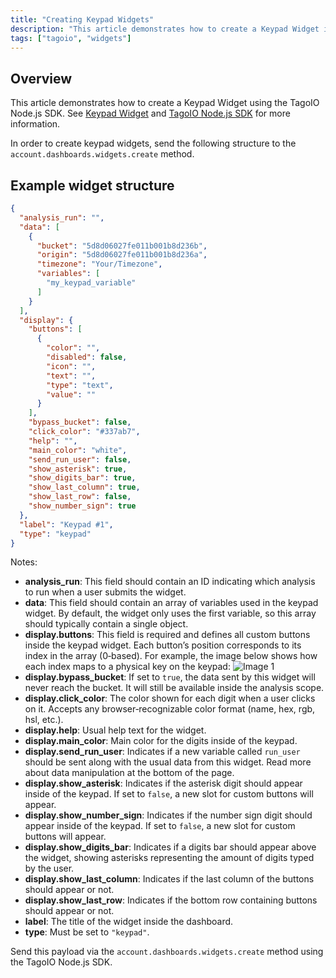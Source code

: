 ```yaml
---
title: "Creating Keypad Widgets"
description: "This article demonstrates how to create a Keypad Widget in TagoIO and shows the JSON structure you must send to the account.dashboards.widgets.create method. It includes an example payload and references to related documentation."
tags: ["tagoio", "widgets"]
---
```

## Overview

This article demonstrates how to create a Keypad Widget using the TagoIO Node.js SDK. See [Keypad Widget](../widgets/keypad-widget) and [TagoIO Node.js SDK](../sdk/nodejs-sdk) for more information.

In order to create keypad widgets, send the following structure to the `account.dashboards.widgets.create` method.

## Example widget structure

```json
{
  "analysis_run": "",
  "data": [
    {
      "bucket": "5d8d06027fe011b001b8d236b",
      "origin": "5d8d06027fe011b001b8d236a",
      "timezone": "Your/Timezone",
      "variables": [
        "my_keypad_variable"
      ]
    }
  ],
  "display": {
    "buttons": [
      {
        "color": "",
        "disabled": false,
        "icon": "",
        "text": "",
        "type": "text",
        "value": ""
      }
    ],
    "bypass_bucket": false,
    "click_color": "#337ab7",
    "help": "",
    "main_color": "white",
    "send_run_user": false,
    "show_asterisk": true,
    "show_digits_bar": true,
    "show_last_column": true,
    "show_last_row": false,
    "show_number_sign": true
  },
  "label": "Keypad #1",
  "type": "keypad"
}
```

Notes:
- **analysis_run**: This field should contain an ID indicating which analysis to run when a user submits the widget.
- **data**: This field should contain an array of variables used in the keypad widget. By default, the widget only uses the first variable, so this array should typically contain a single object.
- **display.buttons**: This field is required and defines all custom buttons inside the keypad widget. Each button’s position corresponds to its index in the array (0‑based). For example, the image below shows how each index maps to a physical key on the keypad:
  ![Image 1](/docs_imagem/tagoio/1571244512451-CBw.png)
- **display.bypass_bucket**: If set to `true`, the data sent by this widget will never reach the bucket. It will still be available inside the analysis scope.
- **display.click_color**: The color shown for each digit when a user clicks on it. Accepts any browser‑recognizable color format (name, hex, rgb, hsl, etc.).
- **display.help**: Usual help text for the widget.
- **display.main_color**: Main color for the digits inside of the keypad.
- **display.send_run_user**: Indicates if a new variable called `run_user` should be sent along with the usual data from this widget. Read more about data manipulation at the bottom of the page.
- **display.show_asterisk**: Indicates if the asterisk digit should appear inside of the keypad. If set to `false`, a new slot for custom buttons will appear.
- **display.show_number_sign**: Indicates if the number sign digit should appear inside of the keypad. If set to `false`, a new slot for custom buttons will appear.
- **display.show_digits_bar**: Indicates if a digits bar should appear above the widget, showing asterisks representing the amount of digits typed by the user.
- **display.show_last_column**: Indicates if the last column of the buttons should appear or not.
- **display.show_last_row**: Indicates if the bottom row containing buttons should appear or not.
- **label**: The title of the widget inside the dashboard.
- **type**: Must be set to `"keypad"`.

Send this payload via the `account.dashboards.widgets.create` method using the TagoIO Node.js SDK.
